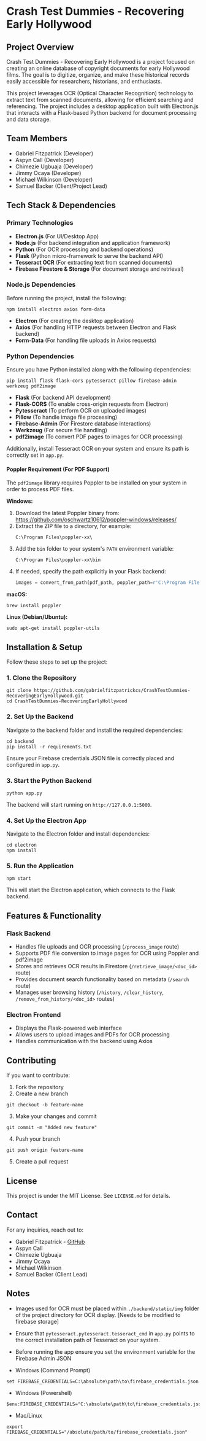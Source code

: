 # Crash Test Dummies - Recovering Early Hollywood

## Project Overview

Crash Test Dummies - Recovering Early Hollywood is a project focused on creating an online database of copyright documents for early Hollywood films. The goal is to digitize, organize, and make these historical records easily accessible for researchers, historians, and enthusiasts.

This project leverages OCR (Optical Character Recognition) technology to extract text from scanned documents, allowing for efficient searching and referencing. The project includes a desktop application built with Electron.js that interacts with a Flask-based Python backend for document processing and data storage.

## Team Members

- Gabriel Fitzpatrick (Developer)
- Aspyn Call (Developer)
- Chimezie Ugbuaja (Developer)
- Jimmy Ocaya (Developer)
- Michael Wilkinson (Developer)
- Samuel Backer (Client/Project Lead)

## Tech Stack & Dependencies

### Primary Technologies

- **Electron.js** (For UI/Desktop App)
- **Node.js** (For backend integration and application framework)
- **Python** (For OCR processing and backend operations)
- **Flask** (Python micro-framework to serve the backend API)
- **Tesseract OCR** (For extracting text from scanned documents)
- **Firebase Firestore & Storage** (For document storage and retrieval)

### Node.js Dependencies

Before running the project, install the following:

```
npm install electron axios form-data
```

- **Electron** (For creating the desktop application)
- **Axios** (For handling HTTP requests between Electron and Flask backend)
- **Form-Data** (For handling file uploads in Axios requests)

### Python Dependencies

Ensure you have Python installed along with the following dependencies:

```
pip install flask flask-cors pytesseract pillow firebase-admin werkzeug pdf2image
```

- **Flask** (For backend API development)
- **Flask-CORS** (To enable cross-origin requests from Electron)
- **Pytesseract** (To perform OCR on uploaded images)
- **Pillow** (To handle image file processing)
- **Firebase-Admin** (For Firestore database interactions)
- **Werkzeug** (For secure file handling)
- **pdf2image** (To convert PDF pages to images for OCR processing)

Additionally, install Tesseract OCR on your system and ensure its path is correctly set in `app.py`.

#### Poppler Requirement (For PDF Support)

The `pdf2image` library requires Poppler to be installed on your system in order to process PDF files.

**Windows:**

1. Download the latest Poppler binary from:
   https://github.com/oschwartz10612/poppler-windows/releases/
2. Extract the ZIP file to a directory, for example:
   ```
   C:\Program Files\poppler-xx\
   ```
3. Add the `bin` folder to your system's `PATH` environment variable:
   ```
   C:\Program Files\poppler-xx\bin
   ```
4. If needed, specify the path explicitly in your Flask backend:
   ```python
   images = convert_from_path(pdf_path, poppler_path=r'C:\Program Files\poppler-xx\bin')
   ```

**macOS:**

```
brew install poppler
```

**Linux (Debian/Ubuntu):**

```
sudo apt-get install poppler-utils
```

## Installation & Setup

Follow these steps to set up the project:

### 1. Clone the Repository

```
git clone https://github.com/gabrielfitzpatrickcs/CrashTestDummies-RecoveringEarlyHollywood.git
cd CrashTestDummies-RecoveringEarlyHollywood
```

### 2. Set Up the Backend

Navigate to the backend folder and install the required dependencies:

```
cd backend
pip install -r requirements.txt
```

Ensure your Firebase credentials JSON file is correctly placed and configured in `app.py`.

### 3. Start the Python Backend

```
python app.py
```

The backend will start running on `http://127.0.0.1:5000`.

### 4. Set Up the Electron App

Navigate to the Electron folder and install dependencies:

```
cd electron
npm install
```

### 5. Run the Application

```
npm start
```

This will start the Electron application, which connects to the Flask backend.

## Features & Functionality

### Flask Backend

- Handles file uploads and OCR processing (`/process_image` route)
- Supports PDF file conversion to image pages for OCR using Poppler and pdf2image
- Stores and retrieves OCR results in Firestore (`/retrieve_image/<doc_id>` route)
- Provides document search functionality based on metadata (`/search` route)
- Manages user browsing history (`/history`, `/clear_history`, `/remove_from_history/<doc_id>` routes)

### Electron Frontend

- Displays the Flask-powered web interface
- Allows users to upload images and PDFs for OCR processing
- Handles communication with the backend using Axios

## Contributing

If you want to contribute:

1. Fork the repository
2. Create a new branch

```
git checkout -b feature-name
```

3. Make your changes and commit

```
git commit -m "Added new feature"
```

4. Push your branch

```
git push origin feature-name
```

5. Create a pull request

## License

This project is under the MIT License. See `LICENSE.md` for details.

## Contact

For any inquiries, reach out to:

- Gabriel Fitzpatrick - [GitHub](https://github.com/gabrielfitzpatrickcs/CrashTestDummies-RecoveringEarlyHollywood)
- Aspyn Call
- Chimezie Ugbuaja
- Jimmy Ocaya
- Michael Wilkinson
- Samuel Backer (Client Lead)

## Notes

- Images used for OCR must be placed within `./backend/static/img` folder of the project directory for OCR display. [Needs to be modified to firebase storage]
- Ensure that `pytesseract.pytesseract.tesseract_cmd` in `app.py` points to the correct installation path of Tesseract on your system.
- Before running the app ensure you set the environment variable for the Firebase Admin JSON

- Windows (Command Prompt)
```
set FIREBASE_CREDENTIALS=C:\absolute\path\to\firebase_credentials.json
```

- Windows (Powershell)
```
$env:FIREBASE_CREDENTIALS="C:\absolute\path\to\firebase_credentials.json"
```

- Mac/Linux
```
export FIREBASE_CREDENTIALS="/absolute/path/to/firebase_credentials.json"
```
